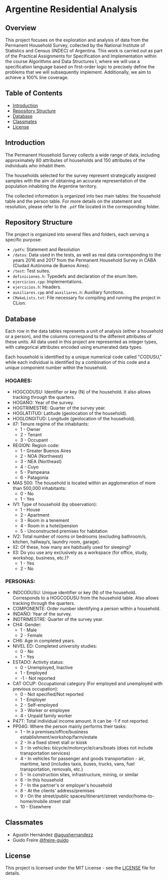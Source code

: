 # Argentine Residential Analysis

## Overview
This project focuses on the exploration and analysis of data from the Permanent Household Survey, collected by the National Institute of Statistics and Census (INDEC) of Argentina. This work is carried out as part of the Practical Assignments for Specification and Implementation within the course Algorithms and Data Structures I, where we will use a specification language based on first-order logic to precisely define the problems that we will subsequently implement. Additionally, we aim to achieve a 100% line coverage.

## Table of Contents
- [Introduction](#introduction)
- [Repository Structure](#repository-structure)
- [Database](#database)
- [Classmates](#classmates)
- [License](#license)

## Introduction

The Permanent Household Survey collects a wide range of data, including approximately 80 attributes of households and 150 attributes of the individuals who inhabit them.

The households selected for the survey represent strategically assigned samples with the aim of obtaining an accurate representation of the population inhabiting the Argentine territory.

The collected information is organized into two main tables: the household table and the person table. For more details on the statement and resolution, please refer to the `.pdf` file located in the corresponding folder.

## Repository Structure
The project is organized into several files and folders, each serving a specific purpose:

- `/pdfs`: Statement and Resolution
- `/datos`: Data used in the tests, as well as real data corresponding to the years 2016 and 2017 from the Permanent Household Survey in CABA (Ciudad Autónoma de Buenos Aires).
-  `/test`: Test suites.
- `definiciones.h`: Typedefs and declaration of the enum Item.
- `ejercicios.cpp`: Implementations.
- `ejercicios.h`: Headers.
- `auxiliares.cpp` and `auxiliares.h`: Auxiliary functions.
- `CMakeLists.txt`: File necessary for compiling and running the project in CLion.

## Database
Each row in the data tables represents a unit of analysis (either a household or a person), and the columns correspond to the different attributes of these units. All data used in this project are represented as integer types, with categorical attributes encoded using enumerated data types.

Each household is identified by a unique numerical code called "CODUSU," while each individual is identified by a combination of this code and a unique component number within the household.
### HOGARES:

- HOGCODUSU: Identifier or key (N) of the household. It also allows tracking through the quarters.
- HOGAÑO: Year of the survey.
- HOGTRIMESTRE: Quarter of the survey year.
- HOGLATITUD: Latitude (geolocation of the household).
- HOGLONGITUD: Longitude (geolocation of the household).
- II7: Tenure regime of the inhabitants:
  - 1 - Owner
  - 2 - Tenant
  - 3 - Occupant
- REGION: Region code:
  - 1 - Greater Buenos Aires
  - 2 - NOA (Northwest)
  - 3 - NEA (Northeast)
  - 4 - Cuyo
  - 5 - Pampeana
  - 6 - Patagonia
- MAS 500: The household is located within an agglomeration of more than 500,000 inhabitants:
  - 0 - No
  - 1 - Yes
- IV1: Type of household (by observation):
  - 1 - House
  - 2 - Apartment
  - 3 - Room in a tenement
  - 4 - Room in a hotel/pension
  - 5 - Unconstructed premises for habitation
- IV2: Total number of rooms or bedrooms (excluding bathroom/s, kitchen, hallway/s, laundry room, garage).
- II2: Of these, how many are habitually used for sleeping?
- II3: Do you use any exclusively as a workspace (for office, study, workshop, business, etc.)?
  - 1 - Yes
  - 2 - No
 
### PERSONAS:

- INDCODUSU: Unique identifier or key (N) of the household. Corresponds to a HOGCODUSU from the household table. Also allows tracking through the quarters.
- COMPONENTE: Order number identifying a person within a household.
- INDAÑO: Year of the survey.
- INDTRIMESTRE: Quarter of the survey year.
- CH4: Gender:
  - 1 - Male
  - 2 - Female
- CH6: Age in completed years.
- NIVEL ED: Completed university studies:
  - 0 - No
  - 1 - Yes
- ESTADO: Activity status:
  - 0 - Unemployed, Inactive
  - 1 - Employed
  - -1 - Not reported
- CAT OCUP: Occupational category (For employed and unemployed with previous occupation):
  - 0 - Not specified/Not reported
  - 1 - Employer
  - 2 - Self-employed
  - 3 - Worker or employee
  - 4 - Unpaid family worker
- P47T: Total individual income amount. It can be -1 if not reported.
- PP04G: Where the person mainly performs their tasks:
  - 1 - In a premises/office/business establishment/workshop/farm/estate
  - 2 - In a fixed street stall or kiosk
  - 3 - In vehicles: bicycle/motorcycle/cars/boats (does not include transportation services)
  - 4 - In vehicles for passenger and goods transportation - air, maritime, land (includes taxis, buses, trucks, vans, fuel transportation, removals, etc.)
  - 5 - In construction sites, infrastructure, mining, or similar
  - 6 - In this household
  - 7 - In the partner's or employer's household
  - 8 - At the clients' address/premises
  - 9 - On the street/public spaces/itinerant/street vendor/home-to-home/mobile street stall
  - 10 - Elsewhere

## Classmates
- Agustín Hernández [@agushernandezz](https://github.com/agushernandezz)
- Guido Freire [@freire-guido](https://github.com/freire-guido)


## License
This project is licensed under the MIT License - see the [LICENSE](LICENSE) file for details.


